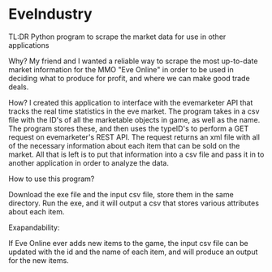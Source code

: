 # EveIndustry
TL:DR
Python program to scrape the market data for use in other applications

Why?
My friend and I wanted a reliable way to scrape the most up-to-date market information for the MMO "Eve Online" in order to be used in deciding what to produce for profit, and where we can make good trade deals.

How?
I created this application to interface with the evemarketer API that tracks the real time statistics in the eve market. The program takes in a csv file with the ID's of all the marketable objects in game, as well as the name. The program stores these, and then uses the typeID's to perform a GET request on evemarketer's REST API. The request returns an xml file with all of the necessary information about each item that can be sold on the market. All that is left is to put that information into a csv file and pass it in to another application in order to analyze the data.

How to use this program?

Download the exe file and the input csv file, store them in the same directory. Run the exe, and it will output a csv that stores various attributes about each item.

Exapandability:

If Eve Online ever adds new items to the game, the input csv file can be updated with the id and the name of each item, and will produce an output for the new items.
